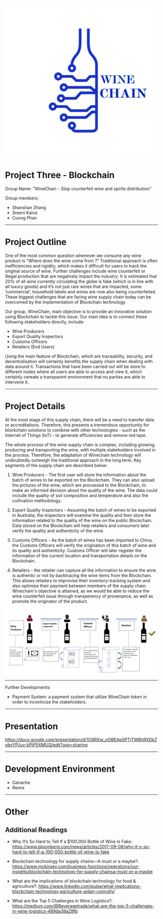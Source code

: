 

![](Images/logo1.jpg)

# Project Three - Blockchain

 Group Name: "WineChain - Stop counterfeit wine and spirits distribution"

 Group members:
* Shanshan Zhang
* Sreeni Kalva
* Cuong Phan

---

# Project Outline 

One of the most common question whenever we consume any wine product is "Where does the wine come from ?" Traditional approach is often inefficiencies and rigidity, which makes it difficult for users to track the original source of wine. Further challenges include wine counterfeit or illegal production that are negatively impact the industry: It is estimated that 20% of all wine currently circulating the globe is fake (which is in line with all luxury goods) and it’s not just rare wines that are impacted, some ‘commercial’, household labels and wines are now also being counterfeited. These biggest challenges that are facing wine supply chain today can be overcomed by the implementation of Blockchain technology.

Our group, WineChain, main objective is to provide an innovative solution using Blockchain to tackle this issue. Our main idea is to connect these following stakeholders directly, include:

* Wine Producers
* Export Quality Inspectors
* Customs Officers
* Retailers (End Users)


Using the main feature of Blockchain, which are traceability, security, and decentralisation will certainly benefits the supply chain when dealing with data around it. Transactions that have been carried out will be store to different nodes where all users are able to access and view it, which certainly cereate a  transparent environment that no parties are able to intervene it.

---

# Project Details

At the most stage of this supply chain, there will be a need to transfer data or accreditations. Therefore, this presents a tremendous opportunity for blockchain solutions to combine with other technologies - such as the Internet of Things (IoT) - to generate efficiencies and remove red tape.

The whole process of the wine supply chain is complex, including growing, producing and transporting the wine, with multiple stakeholders involved in the process. Therefore, the adaptation of Winechain technology will undoubtedly outweigh the traditional approach in the long term. Key segments of the supply chain are described below:


1. Wine Producers - The first user will store the information about the batch of wines to be exported on the Blockchain. They can also upload the pictures of the wine, which are processed to the Blockchain, to make an informed decision about the quality of the wine. The data could include the quality of soil composition and temperature and also the cultivation methodology.

2. Export Quality Inspectors - Assuming the batch of wines to be exported in Australia, the inspectors will examine the quality and then store the information related to the quality of the wine on the public Blockchain. Data stored on the Blockchain will help retailers and consumers later verify the quality and authenticity of the wine.

3. Customs Officers - As the batch of wines has been imported to China, the Customs Officers will verify the origination of this batch of wine and its quality and authenticity. Customs Officer will later register the information of the current location and transportation details on the Blockchain. 

4. Retailers -  the retailer can capture all the information to ensure the wine is authentic or not by backtracing the wine items from the Blockchain. This allows retailers to improvise their inventory-tracking system and also optimise their payment between members of the supply chain. Winechain's objective is attained, as we would be able to reduce the wine counterfeit issue through transperency of provenance, as well as promote the originator of the product. 

![](Images/projectidea.jpg)

---

Further Developments:

* Payment System: a payment system that utilize WineChain token in order to incentivize the stakeholders. 

---

# Presentation

https://docs.google.com/presentation/d/1O9RXw_nOBEApSPTjTWBhRXDkZobvYPJuv-kPtP5XMUQ/edit?usp=sharing

---

# Development Environment

* Ganache
* Remix

---
# Other

## Additional Readings

* Why It’s So Hard to Tell If a $100,000 Bottle of Wine Is Fake: https://www.bloomberg.com/news/articles/2017-09-06/why-it-s-so-hard-to-tell-if-a-100-000-bottle-of-wine-is-fake

* Blockchain technology for supply chains—A must or a maybe?: https://www.mckinsey.com/business-functions/operations/our-insights/blockchain-technology-for-supply-chainsa-must-or-a-maybe

* What are the implications of blockchain technology for food & agriculture?: https://www.linkedin.com/pulse/what-implications-blockchain-technology-agriculture-aidan-connolly/

* What are the Top 5 Challenges in Wine Logistics?: https://medium.com/@Beveragetrade/what-are-the-top-5-challenges-in-wine-logistics-489da39a29fb
